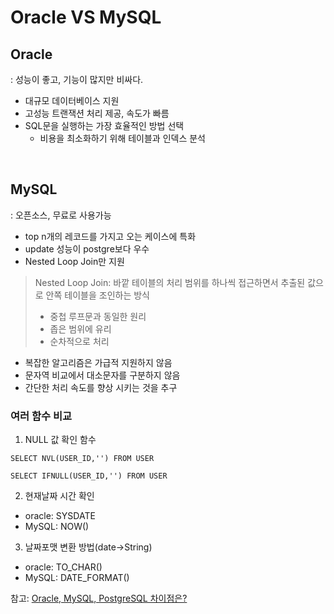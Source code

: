 # Oracle VS MySQL
## Oracle
: 성능이 좋고, 기능이 많지만 비싸다.
- 대규모 데이터베이스 지원
- 고성능 트랜잭션 처리 제공, 속도가 빠름
- SQL문을 실행하는 가장 효율적인 방법 선택
	- 비용을 최소화하기 위해 테이블과 인덱스 분석

<br />

## MySQL
: 오픈소스, 무료로 사용가능
- top n개의 레코드를 가지고 오는 케이스에 특화
- update 성능이 postgre보다 우수
- Nested Loop Join만 지원
> Nested Loop Join: 바깥 테이블의 처리 범위를 하나씩 접근하면서 추출된 값으로 안쪽 테이블을 조인하는 방식
> - 중첩 루프문과 동일한 원리
> - 좁은 범위에 유리
> - 순차적으로 처리
- 복잡한 알고리즘은 가급적 지원하지 않음
- 문자역 비교에서 대소문자를 구분하지 않음
- 간단한 처리 속도를 향상 시키는 것을 추구


### 여러 함수 비교
1. NULL 값 확인 함수 
```oracle
SELECT NVL(USER_ID,'') FROM USER
```
```MYSQL
SELECT IFNULL(USER_ID,'') FROM USER
```

2. 현재날짜 시간 확인
- oracle: SYSDATE
- MySQL: NOW()

3. 날짜포맷 변환 방법(date->String)
- oracle: TO_CHAR()
- MySQL: DATE_FORMAT()


참고: [Oracle, MySQL, PostgreSQL 차이점은?](https://velog.io/@jisoo1170/Oracle-MySQL-PostgreSQL-%EC%B0%A8%EC%9D%B4%EC%A0%90%EC%9D%80)

